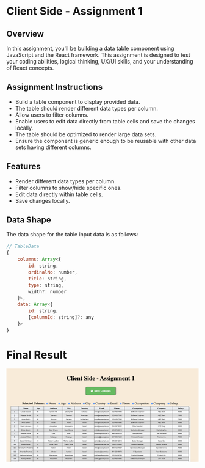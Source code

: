 # Client Side - Assignment 1

## Overview

In this assignment, you'll be building a data table component using JavaScript and the React framework. This assignment is designed to test your coding abilities, logical thinking, UX/UI skills, and your understanding of React concepts.

## Assignment Instructions

- Build a table component to display provided data.
- The table should render different data types per column.
- Allow users to filter columns.
- Enable users to edit data directly from table cells and save the changes locally.
- The table should be optimized to render large data sets.
- Ensure the component is generic enough to be reusable with other data sets having different columns.

## Features

- Render different data types per column.
- Filter columns to show/hide specific ones.
- Edit data directly within table cells.
- Save changes locally.

## Data Shape

The data shape for the table input data is as follows:

```javascript
// TableData
{
    columns: Array<{
        id: string,
        ordinalNo: number,
        title: string,
        type: string,
        width?: number
    }>,
    data: Array<{
        id: string,
        [columnId: string]?: any
    }>
}
```

# Final Result
![alt text](image.png)